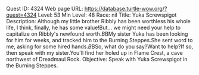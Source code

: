 Quest ID: 4324
Web page URL: https://database.turtle-wow.org/?quest=4324
Level: 53
Min Level: 48
Race: nil
Title: Yuka Screwspigot
Description: Although my little brother Ribbly has been worthless his whole life, I think, finally, he has some value!But... we might need your help to capitalize on Ribbly's newfound worth.$B$BMy sister Yuka has been looking for him for weeks, and tracked him to the Burning Steppes.She sent word to me, asking for some hired hands.$B$BSo, what do you say?Want to help?If so, then speak with my sister.You'll find her holed up in Flame Crest, a cave northwest of Dreadmaul Rock.
Objective: Speak with Yuka Screwspigot in the Burning Steppes.
